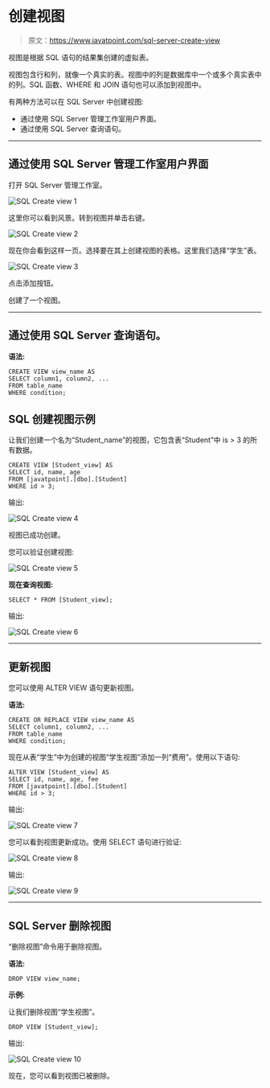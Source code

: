 # 创建视图

> 原文：<https://www.javatpoint.com/sql-server-create-view>

视图是根据 SQL 语句的结果集创建的虚拟表。

视图包含行和列，就像一个真实的表。视图中的列是数据库中一个或多个真实表中的列。SQL 函数、WHERE 和 JOIN 语句也可以添加到视图中。

有两种方法可以在 SQL Server 中创建视图:

*   通过使用 SQL Server 管理工作室用户界面。
*   通过使用 SQL Server 查询语句。

* * *

## 通过使用 SQL Server 管理工作室用户界面

打开 SQL Server 管理工作室。

![SQL Create view 1](img/e2c7fe8466888883568dc565b86c3907.png)

这里你可以看到风景。转到视图并单击右键。

![SQL Create view 2](img/ac8ec77b7f999f939cbdb12f09286fd4.png)

现在你会看到这样一页。选择要在其上创建视图的表格。这里我们选择“学生”表。

![SQL Create view 3](img/1fb00fc462cc6f04ffadda042bcb0850.png)

点击添加按钮。

创建了一个视图。

* * *

## 通过使用 SQL Server 查询语句。

**语法:**

```
CREATE VIEW view_name AS
SELECT column1, column2, ...
FROM table_name
WHERE condition; 

```

## SQL 创建视图示例

让我们创建一个名为“Student_name”的视图，它包含表“Student”中 is > 3 的所有数据。

```
CREATE VIEW [Student_view] AS
SELECT id, name, age
FROM [javatpoint].[dbo].[Student]
WHERE id > 3;

```

输出:

![SQL Create view 4](img/e5e3419a732c5c22db5f0a364485c099.png)

视图已成功创建。

您可以验证创建视图:

![SQL Create view 5](img/1d6c50c45229cca627c68067f7045105.png)

**现在查询视图:**

```
SELECT * FROM [Student_view];

```

输出:

![SQL Create view 6](img/d340761b69177c4450c23f4a18ffda36.png)

* * *

## 更新视图

您可以使用 ALTER VIEW 语句更新视图。

**语法:**

```
CREATE OR REPLACE VIEW view_name AS
SELECT column1, column2, ...
FROM table_name
WHERE condition; 

```

现在从表“学生”中为创建的视图“学生视图”添加一列“费用”。使用以下语句:

```
ALTER VIEW [Student_view] AS
SELECT id, name, age, fee
FROM [javatpoint].[dbo].[Student]
WHERE id > 3;

```

输出:

![SQL Create view 7](img/584ac999e13dfefaf22835bd791fd89a.png)

您可以看到视图更新成功。使用 SELECT 语句进行验证:

![SQL Create view 8](img/86a41bdcaf1cedaf0409541b30f07695.png)

输出:

![SQL Create view 9](img/1c5b7cdb62e404c93ca3ec2bb6dbbca1.png)

* * *

## SQL Server 删除视图

“删除视图”命令用于删除视图。

**语法:**

```
DROP VIEW view_name;

```

**示例:**

让我们删除视图“学生视图”。

```
DROP VIEW [Student_view];

```

输出:

![SQL Create view 10](img/c409140027d68736429b3f5143a810a2.png)

现在，您可以看到视图已被删除。